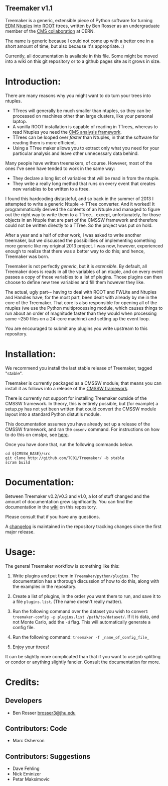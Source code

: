 Treemaker v1.1
--------------

Treemaker is a generic, extensible piece of Python software for turning
[EDM Ntuples](https://twiki.cern.ch/twiki/bin/view/CMSPublic/SWGuideEDMNtuples)
into [ROOT](http://root.cern.ch/) ttrees, written by Ben Rosser as an
undergraduate member of the [CMS collaboration](http://cms.cern.ch/) at CERN.

The name is generic because I could not come up with a better one in a 
short amount of time, but also because it's appropriate. :)

Currently, all documentation is available in this file. Some might be moved
into a wiki on this git repository or to a github pages site as it grows
in size.

# Introduction:

There are many reasons why you might want to do turn your trees into ntuples.

* TTrees will generally be much smaller than ntuples, so they can be processed
on machines other than large clusters, like your personal laptop.
* A vanilla ROOT installation is capable of reading in TTrees, whereas to read
Ntuples you need the [CMS analysis framework](http://github.com/cms-sw/cmssw/).
* TTrees can be looped over *faster* than Ntuples, in that the software for
reading them is more efficient.
* Using a TTree maker allows you to extract only what you need for your 
particular analysis and leave other unnecessary data behind.

Many people have written treemakers, of course. However, most of the ones I've
seen have tended to work in the same way:

* They declare a long list of variables that will be read in from the ntuple.
* They write a really long method that runs on every event that creates new
variables to be written to a ttree.

I found this hardcoding distasteful, and so back in the summer of 2013 I
attempted to write a generic Ntuple -> TTree converter. And it worked! It 
programmatically derived the contents of an Ntuple and managed to figure out
the right way to write them to a TTree... except, unfortunately, for those
objects in an Ntuple that are part of the CMSSW framework and therefore could
not be written directly to a TTree. So the project was put on hold.

After a year and a half of other work, I was asked to write another treemaker,
but we discussed the possibilities of implementing something more generic like
my original 2013 project. I was now, however, experienced enough to realize
that there was a better way to do this; and hence, Treemaker was born.

Treemaker is not perfectly *generic*, but it is *extensible*. By default,
all Treemaker does is reads in all the variables of an ntuple, and on every
event passes a copy of those variables to a list of plugins. Those plugins can
then choose to define new tree variables and fill them however they like.

The actual, ugly part-- having to deal with ROOT and FWLite and Ntuples and
Handles have, for the most part, been dealt with already by me in the core of
the Treemaker. That core is also responsible for opening all of the ntuples
(we use the Python multiprocessing module, which causes things to run about an
order of magnitude faster than they would when processing some ~250 files on
a 24-core machine) and setting up the event loop.

You are encouraged to submit any plugins you write upstream to this repository.

# Installation:

We recommend you install the last stable release of Treemaker, tagged
"stable".

Treemaker is currently packaged as a CMSSW module; that means you can install
it as follows into a release of the [CMSSW framework](https://twiki.cern.ch/twiki/bin/view/CMSPublic/WorkBookCMSSWFramework).

There is currently not support for installing Treemaker outside of the
CMSSW framework. In theory, this is entirely possible, but (for example)
a setup.py has not yet been written that could convert the CMSSW module
layout into a standard Python distutils module.

This documentation assumes you have already set up a release of the CMSSW framework, 
and ran the ```cmsenv``` command.
For instructions on how to do this on cmslpc, see 
[here](http://uscms.org/uscms_at_work/physics/computing/setup/setup_software.shtml).

Once you have done that, run the following commands below.

```
cd ${CMSSW_BASE}/src 
git clone http://github.com/TC01/Treemaker/ -b stable
scram build
```

# Documentation:

Between Treemaker v0.2/v0.3 and v1.0, a lot of stuff changed and the amount
of documentation grew significantly. You can find the documentation in the
[wiki](https://github.com/TC01/Treemaker/wiki) on this repository.

Please consult that if you have any questions.

A [changelog](https://github.com/TC01/Treemaker/blob/master/CHANGELOG.md)
is maintained in the repository tracking changes since the first major
release.

# Usage:

The general Treemaker workflow is something like this:

1. Write plugins and put them in ```Treemaker/python/plugins```. The
documentation has a thorough discussion of how to do this, along with the
examples in the repository.

2. Create a list of plugins, in the order you want them to run, and save it
to a file ```plugins.list```. (The name doesn't really matter).

3. Run the following command over the dataset you wish to convert:
```treemaker-config -p plugins.list /path/to/dataset/```.
If it is data, and not Monte Carlo, add the ```-d``` flag. This will
automatically generate a config file.

4. Run the following command:
```treemaker -f _name_of_config_file_```

5. Enjoy your ttrees!

It can be slightly more complicated than that if you want to use job splitting
or condor or anything slightly fancier. Consult the documentation for more.

# Credits:

## Developers

* Ben Rosser <brosser3@jhu.edu>

## Contributors: Code

* Marc Osherson

## Contributors: Suggestions

* Dave Fehling
* Nick Eminizer
* Petar Maksimovic
